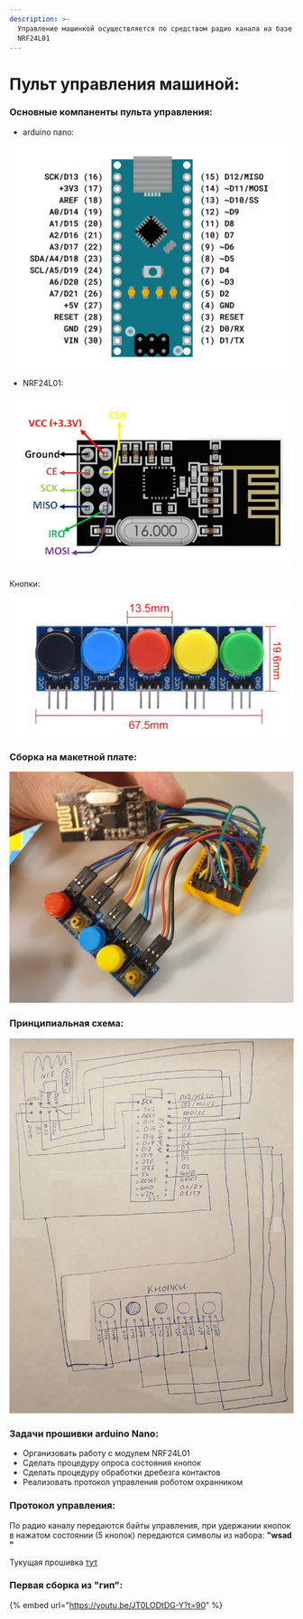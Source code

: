 ```yaml
---
description: >-
  Управление машинкой осуществляется по средством радио канала на базе модуля
  NRF24L01
---
```


# Пульт управления машиной:

### Основные компаненты пульта управления:

* arduino nano:  

![](.gitbook/assets/arduino-nano-pinout.png)

* NRF24L01:  

![](.gitbook/assets/nrf24l01-pinout.png)

Кнопки:  

![](.gitbook/assets/buttons.png)

### Сборка на макетной плате:

 

![](.gitbook/assets/maketnaya-sborka.jpg)

### Принципиальная схема:

  

![](.gitbook/assets/skhema.jpg)

### Задачи прошивки arduino Nano:

* Организовать работу с модулем NRF24L01
* Сделать процедуру опроса состояния кнопок
* Сделать процедуру обработки дребезга контактов
* Реализовать протокол управления роботом охранником

### Протокол управления:

По радио каналу передаются байты управления, при удержании кнопок в нажатом состоянии \(5 кнопок\) передаются символы из набора: **"wsad "** 

Тукущая прошивка [тут](https://github.com/AlexLexx706/nano_pult)

### Первая сборка из "гип": 

{% embed url="https://youtu.be/JT0LODtDG-Y?t=90" %}





